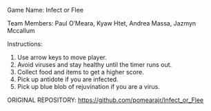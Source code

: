 Game Name: Infect or Flee

Team Members: Paul O’Meara, Kyaw Htet, Andrea Massa, Jazmyn Mccallum

Instructions: 
  1. Use arrow keys to move player.
  2. Avoid viruses and stay healthy until the timer runs out.
  3. Collect food and items to get a higher score.
  4. Pick up antidote if you are infected.
  5. Pick up blue blob of rejuvination if you are a virus.

ORIGINAL REPOSITORY:
https://github.com/pomearajr/Infect_or_Flee
